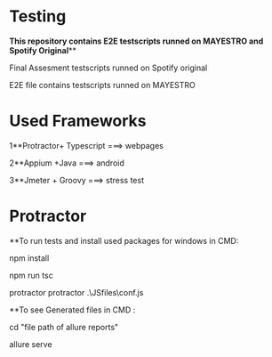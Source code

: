 # Testing

******************This repository contains E2E testscripts runned on MAYESTRO and Spotify Original********************

Final Assesment testscripts runned on Spotify original 

E2E file contains testscripts runned on MAYESTRO

# Used Frameworks

1**Protractor+ Typescript ===> webpages

2**Appium +Java ===> android

3**Jmeter + Groovy ===> stress test

# Protractor

**To run tests and install used packages
for windows in CMD:

npm install

npm run tsc

protractor protractor .\JSfiles\conf.js

**To see Generated files in CMD : 

cd "file path of allure reports"

allure serve

